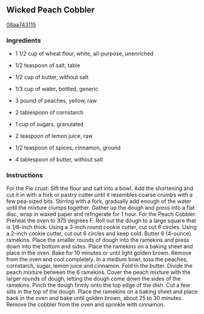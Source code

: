 ## Wicked Peach Cobbler

[08aa743115](http://www.foodnetwork.com/recipes/emeril-lagasse/wicked-peach-cobbler-recipe.html)

### Ingredients

 - 1 1/2 cup of wheat flour, white, all-purpose, unenriched

 - 1/2 teaspoon of salt, table

 - 1/2 cup of butter, without salt

 - 1/3 cup of water, bottled, generic

 - 3 pound of peaches, yellow, raw

 - 2 tablespoon of cornstarch

 - 1 cup of sugars, granulated

 - 2 teaspoon of lemon juice, raw

 - 1/2 teaspoon of spices, cinnamon, ground

 - 4 tablespoon of butter, without salt

### Instructions

For the Pie crust: Sift the flour and salt into a bowl. Add the shortening and cut it in with a fork or pastry cutter until it resembles coarse crumbs with a few pea-sized bits. Stirring with a fork, gradually add enough of the water until the mixture clumps together. Gather up the dough and press into a flat disc, wrap in waxed paper and refrigerate for 1 hour. For the Peach Cobbler: Preheat the oven to 375 degrees F. Roll out the dough to a large square that is 1/8-inch thick. Using a 3-inch round cookie cutter, cut out 6 circles. Using a 2-inch cookie cutter, cut out 6 circles and keep cold. Butter 6 (4-ounce) ramekins. Place the smaller rounds of dough into the ramekins and press down into the bottom and sides. Place the ramekins on a baking sheet and place in the oven. Bake for 10 minutes or until light golden brown. Remove from the oven and cool completely. In a medium bowl, toss the peaches, cornstarch, sugar, lemon juice and cinnamon. Fold in the butter. Divide the peach mixture between the 6 ramekins. Cover the peach mixture with the larger rounds of dough, letting the dough come down the sides of the ramekins. Pinch the dough firmly onto the top edge of the dish. Cut a few slits in the top of the dough. Place the ramekins on a baking sheet and place back in the oven and bake until golden brown, about 25 to 30 minutes. Remove the cobbler from the oven and sprinkle with cinnamon.